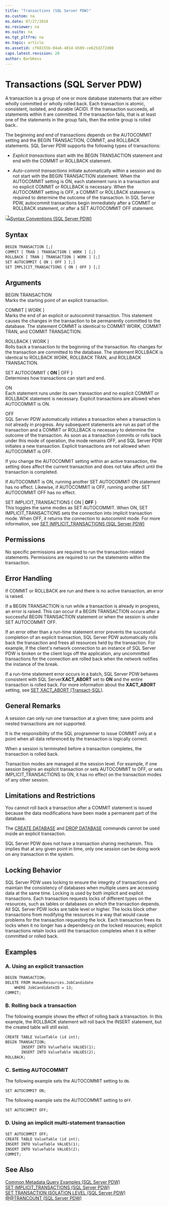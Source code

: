 ```yaml
---
title: "Transactions (SQL Server PDW)"
ms.custom: na
ms.date: 07/27/2016
ms.reviewer: na
ms.suite: na
ms.tgt_pltfrm: na
ms.topic: article
ms.assetid: cf68155b-04a6-4814-b589-ce625d272d08
caps.latest.revision: 20
author: BarbKess
---
```

# Transactions (SQL Server PDW)
A transaction is a group of one or more database statements that are either wholly committed or wholly rolled back. Each transaction is atomic, consistent, isolated, and durable (ACID). If the transaction succeeds, all statements within it are committed. If the transaction fails, that is at least one of the statements in the group fails, then the entire group is rolled back..  
  
The beginning and end of transactions depends on the AUTOCOMMIT setting and the BEGIN TRANSACTION, COMMIT, and ROLLBACK statements. SQL Server PDW supports the following types of transactions:  
  
-   *Explicit transactions* start with the BEGIN TRANSACTION statement and end with the COMMIT or ROLLBACK statement.  
  
-   *Auto-commit transactions* initiate automatically within a session and do not start with the BEGIN TRANSACTION statement. When the AUTOCOMMIT setting is ON, each statement runs in a transaction and no explicit COMMIT or ROLLBACK is necessary. When the AUTOCOMMIT setting is OFF, a COMMIT or ROLLBACK statement is required to determine the outcome of the transaction. In SQL Server PDW, autocommit transactions begin immediately after a COMMIT or ROLLBACK statement, or after a SET AUTOCOMMIT OFF statement.  
  
![Topic link icon](../../mpp/sqlpdw/media/Topic_Link.gif "Topic_Link")[Syntax Conventions &#40;SQL Server PDW&#41;](../../mpp/sqlpdw/syntax-conventions-sql-server-pdw.md)  
  
## Syntax  
  
```  
BEGIN TRANSACTION [;]  
COMMIT [ TRAN | TRANSACTION | WORK ] [;]  
ROLLBACK [ TRAN | TRANSACTION | WORK ] [;]  
SET AUTOCOMMIT { ON | OFF } [;]  
SET IMPLICIT_TRANSACTIONS { ON | OFF } [;]  
```  
  
## Arguments  
BEGIN TRANSACTION  
Marks the starting point of an explicit transaction.  
  
COMMIT [ WORK ]  
Marks the end of an explicit or autocommit transaction. This statement causes the changes in the transaction to be permanently committed to the database. The statement COMMIT is identical to COMMIT WORK, COMMIT TRAN, and COMMIT TRANSACTION.  
  
ROLLBACK [ WORK ]  
Rolls back a transaction to the beginning of the transaction. No changes for the transaction are committed to the database. The statement ROLLBACK is identical to ROLLBACK WORK, ROLLBACK TRAN, and ROLLBACK TRANSACTION.  
  
SET AUTOCOMMIT { **ON** | OFF }  
Determines how transactions can start and end.  
  
ON  
Each statement runs under its own transaction and no explicit COMMIT or ROLLBACK statement is necessary. Explicit transactions are allowed when AUTOCOMMIT is ON.  
  
OFF  
SQL Server PDW automatically initiates a transaction when a transaction is not already in progress. Any subsequent statements are run as part of the transaction and a COMMIT or ROLLBACK is necessary to determine the outcome of the transaction. As soon as a transaction commits or rolls back under this mode of operation, the mode remains OFF, and SQL Server PDW initiates a new transaction. Explicit transactions are not allowed when AUTOCOMMIT is OFF.  
  
If you change the AUTOCOMMIT setting within an active transaction, the setting does affect the current transaction and does not take affect until the transaction is completed.  
  
If AUTOCOMMIT is ON, running another SET AUTOCOMMIT ON statement has no effect. Likewise, if AUTOCOMMIT is OFF, running another SET AUTOCOMMIT OFF has no effect.  
  
SET IMPLICIT_TRANSACTIONS { ON | **OFF** }  
This toggles the same modes as SET AUTOCOMMIT. When ON, SET IMPLICIT_TRANSACTIONS sets the connection into implicit transaction mode. When OFF, it returns the connection to autocommit mode.  For more information, see [SET IMPLICIT_TRANSACTIONS &#40;SQL Server PDW&#41;](../../mpp/sqlpdw/set-implicit-transactions-sql-server-pdw.md)  
  
## Permissions  
No specific permissions are required to run the transaction-related statements. Permissions are required to run the statements within the transaction.  
  
## Error Handling  
If COMMIT or ROLLBACK are run and there is no active transaction, an error is raised.  
  
If a BEGIN TRANSACTION is run while a transaction is already in progress, an error is raised. This can occur if a BEGIN TRANSACTION occurs after a successful BEGIN TRANSACTION statement or when the session is under SET AUTOCOMMIT OFF.  
  
If an error other than a run-time statement error prevents the successful completion of an explicit transaction, SQL Server PDW automatically rolls back the transaction and frees all resources held by the transaction. For example, if the client's network connection to an instance of SQL Server PDW is broken or the client logs off the application, any uncommitted transactions for the connection are rolled back when the network notifies the instance of the break.  
  
If a run-time statement error occurs in a batch, SQL Server PDW behaves consistent with SQL Server**XACT_ABORT** set to **ON** and the entire transaction is rolled back. For more information about the **XACT_ABORT** setting, see [SET XACT_ABORT (Transact-SQL)](http://msdn.microsoft.com/en-us/library/ms188792.aspx).  
  
## General Remarks  
A session can only run one transaction at a given time; save points and nested transactions are not supported.  
  
It is the responsibility of the SQL programmer to issue COMMIT only at a point when all data referenced by the transaction is logically correct.  
  
When a session is terminated before a transaction completes, the transaction is rolled back.  
  
Transaction modes are managed at the session level. For example, if one session begins an explicit transaction or sets AUTOCOMMIT to OFF, or sets IMPLICIT_TRANSACTIONS to ON, it has no effect on the transaction modes of any other session.  
  
## Limitations and Restrictions  
You cannot roll back a transaction after a COMMIT statement is issued because the data modifications have been made a permanent part of the database.  
  
The [CREATE DATABASE](../../mpp/sqlpdw/create-database-sql-server-pdw.md) and [DROP DATABASE](../../mpp/sqlpdw/drop-database-sql-server-pdw.md) commands cannot be used inside an explicit transaction.  
  
SQL Server PDW does not have a transaction sharing mechanism. This implies that at any given point in time, only one session can be doing work on any transaction in the system.  
  
## Locking Behavior  
SQL Server PDW uses locking to ensure the integrity of transactions and maintain the consistency of databases when multiple users are accessing data at the same time. Locking is used by both implicit and explicit transactions. Each transaction requests locks of different types on the resources, such as tables or databases on which the transaction depends. All SQL Server PDW locks are table level or higher. The locks block other transactions from modifying the resources in a way that would cause problems for the transaction requesting the lock. Each transaction frees its locks when it no longer has a dependency on the locked resources; explicit transactions retain locks until the transaction completes when it is either committed or rolled back.  
  
## Examples  
  
### A. Using an explicit transaction  
  
```  
BEGIN TRANSACTION;  
DELETE FROM HumanResources.JobCandidate  
    WHERE JobCandidateID = 13;  
COMMIT;  
```  
  
### B. Rolling back a transaction  
The following example shows the effect of rolling back a transaction.  In this example, the ROLLBACK statement will roll back the INSERT statement, but the created table will still exist.  
  
```  
CREATE TABLE ValueTable (id int);  
BEGIN TRANSACTION;  
       INSERT INTO ValueTable VALUES(1);  
       INSERT INTO ValueTable VALUES(2);  
ROLLBACK;  
```  
  
### C. Setting AUTOCOMMIT  
The following example sets the AUTOCOMMIT setting to `ON`.  
  
```  
SET AUTOCOMMIT ON;  
```  
  
The following example sets the AUTOCOMMIT setting to `OFF`.  
  
```  
SET AUTOCOMMIT OFF;  
```  
  
### D. Using an implicit multi-statement transaction  
  
```  
SET AUTOCOMMIT OFF;  
CREATE TABLE ValueTable (id int);  
INSERT INTO ValueTable VALUES(1);  
INSERT INTO ValueTable VALUES(2);  
COMMIT;  
```  
  
## See Also  
[Common Metadata Query Examples &#40;SQL Server PDW&#41;](../../mpp/sqlpdw/common-metadata-query-examples-sql-server-pdw.md)  
[SET IMPLICIT_TRANSACTIONS &#40;SQL Server PDW&#41;](../../mpp/sqlpdw/set-implicit-transactions-sql-server-pdw.md)  
[SET TRANSACTION ISOLATION LEVEL &#40;SQL Server PDW&#41;](../../mpp/sqlpdw/set-transaction-isolation-level-sql-server-pdw.md)  
[@@TRANCOUNT &#40;SQL Server PDW&#41;](../../mpp/sqlpdw/trancount-sql-server-pdw.md)  
  
